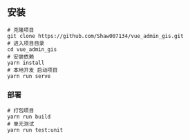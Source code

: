 
 
## 安装

```
# 克隆项目
git clone https://github.com/Shaw007134/vue_admin_gis.git
# 进入项目目录
cd vue_admin_gis
# 安装依赖
yarn install
# 本地开发 启动项目
yarn run serve
```


### 部署

```
# 打包项目
yarn run build
# 单元测试
yarn run test:unit
```









